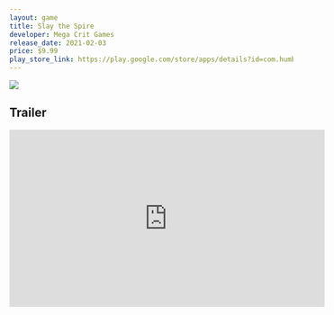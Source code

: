 ```yaml
---
layout: game
title: Slay the Spire
developer: Mega Crit Games
release_date: 2021-02-03
price: $9.99
play_store_link: https://play.google.com/store/apps/details?id=com.humble.SlayTheSpire
---
```


<!-- Write your game description here. -->

<!-- Add your image embeds here. Remember to place images in assets/images/ -->
<img src="{{ 'assets/images/slay_the_spire_gameplay.jpg' | relative_url }}" />
<!-- IMPORTANT: Please manually place the image file 'slay_the_spire_gameplay.jpg' into the 'assets/images/' directory. -->

<!-- Optional: Add a rating section -->
<!-- ## My Rating
<!-- **Overall:** ⭐⭐⭐⭐☆ -->

<!-- Optional: Add a trailer section -->
## Trailer
<iframe width="560" height="315" src="https://www.youtube.com/embed/9SZUtyYSOjQ?si=hAa5PBnj0vmYn3lc" title="YouTube video player" frameborder="0" allow="accelerometer; autoplay; clipboard-write; encrypted-media; gyroscope; picture-in-picture; web-share" referrerpolicy="strict-origin-when-cross-origin" allowfullscreen></iframe>